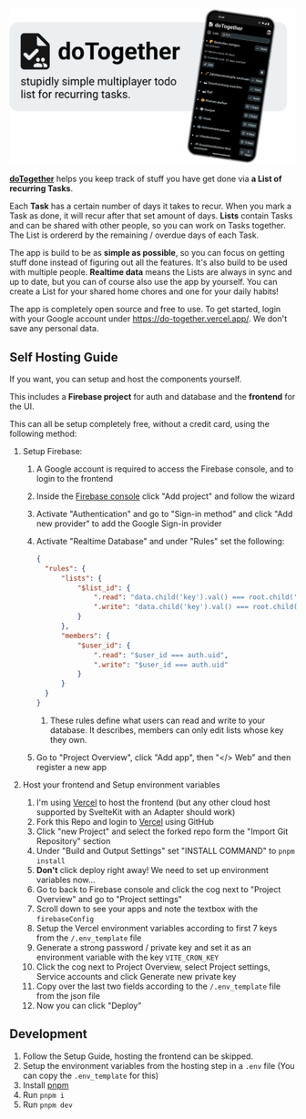 [![doTogether - stupidly simple multiplayer todo list for recurring tasks. - A mockup of a Phone with the UI of doTogether showing. The app displays a list of tasks, each with a button to mark as done, or a notice for when the item will come back.](header.png)](https://do-together.vercel.app/)

[**doTogether**](https://do-together.vercel.app/) helps you keep track of stuff you have get done via **a List of recurring Tasks**.

Each **Task** has a certain number of days it takes to recur. When you mark a Task as done, it will recur after that set amount of days. **Lists** contain Tasks and can be shared with other people, so you can work on Tasks together. The List is ordererd by the remaining / overdue days of each Task.

The app is build to be as **simple as possible**, so you can focus on getting stuff done instead of figuring out all the features. It's also build to be used with multiple people. **Realtime data** means the Lists are always in sync and up to date, but you can of course also use the app by yourself. You can create a List for your shared home chores and one for your daily habits!

The app is completely open source and free to use. To get started, login with your Google account under https://do-together.vercel.app/. We don't save any personal data.

## Self Hosting Guide

If you want, you can setup and host the components yourself.

This includes a **Firebase project** for auth and database and the **frontend** for the UI.

This can all be setup completely free, without a credit card, using the following method:

1. Setup Firebase:

   1. A Google account is required to access the Firebase console, and to login to the frontend
   1. Inside the [Firebase console](https://console.firebase.google.com/u/0/) click "Add project" and follow the wizard
   1. Activate "Authentication" and go to "Sign-in method" and click "Add new provider" to add the Google Sign-in provider
   1. Activate "Realtime Database" and under "Rules" set the following:

      ```json
      {
      	"rules": {
      		"lists": {
      			"$list_id": {
      				".read": "data.child('key').val() === root.child('members').child(auth.uid).child($list_id).val()",
      				".write": "data.child('key').val() === root.child('members').child(auth.uid).child($list_id).val()"
      			}
      		},
      		"members": {
      			"$user_id": {
      				".read": "$user_id === auth.uid",
      				".write": "$user_id === auth.uid"
      			}
      		}
      	}
      }
      ```

      1. These rules define what users can read and write to your database. It describes, members can only edit lists whose key they own.

   1. Go to "Project Overview", click "Add app", then "</> Web" and then register a new app

1. Host your frontend and Setup environment variables
   1. I'm using [Vercel](https://vercel.com/) to host the frontend (but any other cloud host supported by SvelteKit with an Adapter should work)
   1. Fork this Repo and login to [Vercel](https://vercel.com/) using GitHub
   1. Click "new Project" and select the forked repo form the "Import Git Repository" section
   1. Under "Build and Output Settings" set "INSTALL COMMAND" to `pnpm install`
   1. **Don't** click deploy right away! We need to set up environment variables now...
   1. Go to back to Firebase console and click the cog next to "Project Overview" and go to "Project settings"
   1. Scroll down to see your apps and note the textbox with the `firebaseConfig`
   1. Setup the Vercel environment variables according to first 7 keys from the `/.env_template` file
   1. Generate a strong password / private key and set it as an environment variable with the key `VITE_CRON_KEY`
   1. Click the cog next to Project Overview, select Project settings, Service accounts and click Generate new private key
   1. Copy over the last two fields according to the `/.env_template` file from the json file
   1. Now you can click "Deploy"

## Development

1. Follow the Setup Guide, hosting the frontend can be skipped.
1. Setup the environment variables from the hosting step in a `.env` file (You can copy the `.env_template` for this)
1. Install [pnpm](https://pnpm.io/installation)
1. Run `pnpm i`
1. Run `pnpm dev`
